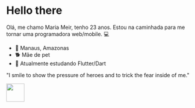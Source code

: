    # Hello there           
 
Olá, me chamo Maria Meir, tenho 23 anos. Estou na caminhada para me tornar uma programadora web/mobile. :computer:

 - :round_pushpin: Manaus, Amazonas
 - :dog2: Mãe de pet
 - :seedling: Atualmente estudando Flutter/Dart

"I smile to show the pressure of heroes and to trick the fear inside of me." 


<img src="https://camo.githubusercontent.com/d3359cb00ab0b5ed8f2e1fe3fceb4fbaf3b614340f8c0db99c17b9f50b351770/68747470733a2f2f656d6f6a69732e736c61636b6d6f6a69732e636f6d2f656d6f6a69732f696d616765732f313533313834393433302f343234362f626c6f622d73756e676c61737365732e6769663f31353331383439343330" width="48">

